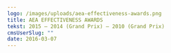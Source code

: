 ```yaml
---
logo: /images/uploads/aea-effectiveness-awards.png
title: AEA EFFECTIVENESS AWARDS
tekst: 2015 – 2014 (Grand Prix) – 2010 (Grand Prix)
cmsUserSlug: ""
date: 2016-03-07 
---
```


